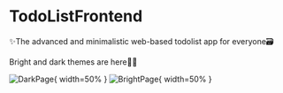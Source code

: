 # TodoListFrontend
✨The advanced and minimalistic web-based todolist app for everyone🗃

Bright and dark themes are here🌝🌚

![DarkPage](https://github.com/IlyaNesterow/TodoListFrontend/blob/master/src/assets/mobile/DarkProfile.JPG){ width=50% }
![BrightPage](https://github.com/IlyaNesterow/TodoListFrontend/blob/master/src/assets/mobile/BrightProfile.JPG){ width=50% }
